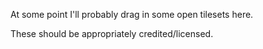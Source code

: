 At some point I'll probably drag in some open tilesets here.

These should be appropriately credited/licensed.
